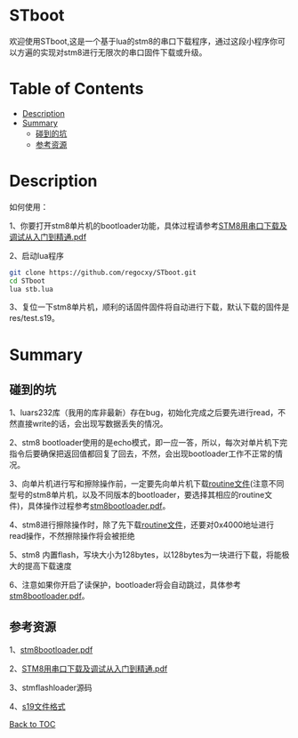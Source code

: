 STboot
======
欢迎使用STboot,这是一个基于lua的stm8的串口下载程序，通过这段小程序你可以方遍的实现对stm8进行无限次的串口固件下载或升级。

Table of Contents
=================

* [Description](#description)
* [Summary](#summary)
    * [碰到的坑](#碰到的坑)
    * [参考资源](#参考资源)

Description
===========
如何使用：

1、你要打开stm8单片机的bootloader功能，具体过程请参考[STM8用串口下载及调试从入门到精通.pdf](https://github.com/regocxy/STboot/blob/master/doc/STM8%E7%94%A8%E4%B8%B2%E5%8F%A3%E4%B8%8B%E8%BD%BD%E5%8F%8A%E8%B0%83%E8%AF%95%E4%BB%8E%E5%85%A5%E9%97%A8%E5%88%B0%E7%B2%BE%E9%80%9A.pdf)

2、启动lua程序

```bash
git clone https://github.com/regocxy/STboot.git
cd STboot
lua stb.lua
```
3、复位一下stm8单片机，顺利的话固件固件将自动进行下载，默认下载的固件是res/test.s19。

Summary
=======

碰到的坑
------

1、luars232库（我用的库非最新）存在bug，初始化完成之后要先进行read，不然直接write的话，会出现写数据丢失的情况。

2、stm8 bootloader使用的是echo模式，即一应一答，所以，每次对单片机下完指令后要确保把返回值都回复了回去，不然，会出现bootloader工作不正常的情况。

3、向单片机进行写和擦除操作前，一定要先向单片机下载[routine文件](https://github.com/regocxy/STboot/blob/master/res/E_W_ROUTINEs_32K_ver_1.3.s19)(注意不同型号的stm8单片机，以及不同版本的bootloader，要选择其相应的routine文件)，具体操作过程参考[stm8bootloader.pdf](https://github.com/regocxy/STboot/blob/master/doc/stm8bootloader.pdf)。

4、stm8进行擦除操作时，除了先下载[routine文件](https://github.com/regocxy/STboot/blob/master/res/E_W_ROUTINEs_32K_ver_1.3.s19)，还要对0x4000地址进行read操作，不然擦除操作将会被拒绝

5、stm8 内置flash，写块大小为128bytes，以128bytes为一块进行下载，将能极大的提高下载速度

6、注意如果你开启了读保护，bootloader将会自动跳过，具体参考[stm8bootloader.pdf](https://github.com/regocxy/STboot/blob/master/doc/stm8bootloader.pdf)。

参考资源
------

1、[stm8bootloader.pdf](https://github.com/regocxy/STboot/blob/master/doc/stm8bootloader.pdf)

2、[STM8用串口下载及调试从入门到精通.pdf](https://github.com/regocxy/STboot/blob/master/doc/STM8%E7%94%A8%E4%B8%B2%E5%8F%A3%E4%B8%8B%E8%BD%BD%E5%8F%8A%E8%B0%83%E8%AF%95%E4%BB%8E%E5%85%A5%E9%97%A8%E5%88%B0%E7%B2%BE%E9%80%9A.pdf)

3、stmflashloader源码

4、[s19文件格式](http://blog.chinaunix.net/uid-22915173-id-249854.html)

[Back to TOC](#table-of-contents)


